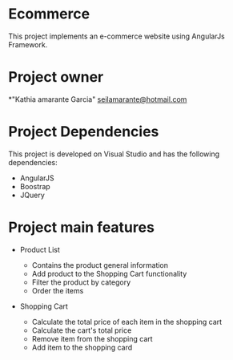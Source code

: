 # Ecommerce
 This project implements an e-commerce website using AngularJs Framework.

# <a name="project-owner"></a>Project owner
 *"Kathia amarante Garcia" <seilamarante@hotmail.com>

# Project Dependencies
 This project is developed on Visual Studio and has the following dependencies:
  - AngularJS
  - Boostrap
  - JQuery

# Project main features
   - Product List
     + Contains the product general information
     + Add product to the Shopping Cart functionality
     + Filter the product by category
     + Order the items

   - Shopping Cart
     + Calculate the total price of each item in the shopping cart
     + Calculate the cart's total price
     + Remove item from the shopping cart
     + Add item to the shopping card
